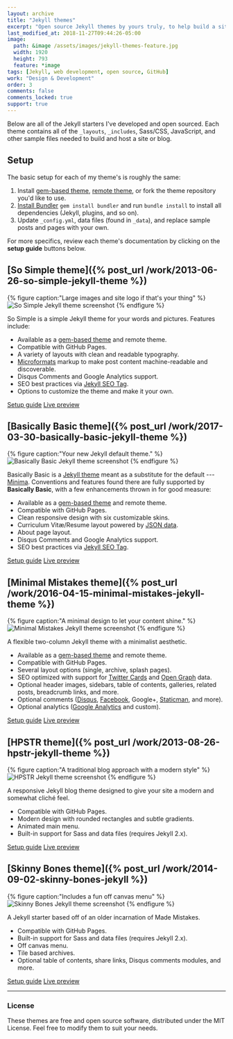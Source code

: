 ```yaml
---
layout: archive
title: "Jekyll themes"
excerpt: "Open source Jekyll themes by yours truly, to help build a site or blog on GitHub Pages, Netlify, GitLab, and more."
last_modified_at: 2018-11-27T09:44:26-05:00
image: 
  path: &image /assets/images/jekyll-themes-feature.jpg
  width: 1920
  height: 793
  feature: *image
tags: [Jekyll, web development, open source, GitHub]
work: "Design & Development"
order: 3
comments: false
comments_locked: true
support: true
---
```


Below are all of the Jekyll starters I've developed and open sourced. Each theme contains all of the `_layouts`, `_includes`, Sass/CSS, JavaScript, and other sample files needed to build and host a site or blog. 

## Setup

The basic setup for each of my theme's is roughly the same:

  1. Install [gem-based theme](https://jekyllrb.com/docs/themes/#understanding-gem-based-themes), [remote theme](https://github.com/benbalter/jekyll-remote-theme), or fork the theme repository you'd like to use.
  2. [Install Bundler](http://bundler.io) `gem install bundler` and run `bundle install` to install all dependencies (Jekyll, plugins, and so on).
  3. Update `_config.yml`, data files (found in `_data`), and replace sample posts and pages with your own.

For more specifics, review each theme's documentation by clicking on the **setup guide** buttons below.

## [So Simple theme]({% post_url /work/2013-06-26-so-simple-jekyll-theme %})

{% figure caption:"Large images and site logo if that's your thing" %}
 ![So Simple Jekyll theme screenshot](/assets/images/jekyll-theme-so-simple-feature-2018.jpg)
{% endfigure %}

So Simple is a simple Jekyll theme for your words and pictures. Features include:

- Available as a [gem-based theme](https://rubygems.org/gems/jekyll-theme-so-simple) and remote theme.
- Compatible with GitHub Pages.
- A variety of layouts with clean and readable typography.
- [Microformats](http://microformats.org/wiki/microformats2) markup to make post content machine-readable and discoverable.
- Disqus Comments and Google Analytics support.
- SEO best practices via [Jekyll SEO Tag](https://github.com/jekyll/jekyll-seo-tag).
- Options to customize the theme and make it your own.

<p markdown="0">
  <a href="https://github.com/mmistakes/so-simple-theme" class="btn">Setup guide</a>
  <a href="https://mmistakes.github.io/so-simple-theme" class="btn">Live preview</a>
</p>

## [Basically Basic theme]({% post_url /work/2017-03-30-basically-basic-jekyll-theme %})

{% figure caption:"Your new Jekyll default theme." %}
![Basically Basic Jekyll theme screenshot](/assets/images/jekyll-theme-basically-basic-feature.jpg)
{% endfigure %}

Basically Basic is a [Jekyll theme](https://jekyllrb.com/docs/themes/) meant as a substitute for the default --- [Minima](https://github.com/jekyll/minima). Conventions and features found there are fully supported by **Basically Basic**, with a few enhancements thrown in for good measure:

- Available as a [gem-based theme](https://rubygems.org/gems/jekyll-theme-basically-basic) and remote theme.
- Compatible with GitHub Pages.
- Clean responsive design with six customizable skins.
- Curriculum Vitæ/Resume layout powered by [JSON data](http://registry.jsonresume.org/).
- About page layout.
- Disqus Comments and Google Analytics support.
- SEO best practices via [Jekyll SEO Tag](https://github.com/jekyll/jekyll-seo-tag/).

<p markdown="0">
  <a href="https://github.com/mmistakes/jekyll-theme-basically-basic" class="btn">Setup guide</a>
  <a href="https://mmistakes.github.io/jekyll-theme-basically-basic/" class="btn">Live preview</a>
</p>

## [Minimal Mistakes theme]({% post_url /work/2016-04-15-minimal-mistakes-jekyll-theme %})

{% figure caption:"A minimal design to let your content shine." %}
![Minimal Mistakes Jekyll theme screenshot](/assets/images/minimal-mistakes-3-feature.jpg)
{% endfigure %}

A flexible two-column Jekyll theme with a minimalist aesthetic.

  - Available as a [gem-based theme](https://rubygems.org/gems/minimal-mistakes-jekyll) and remote theme.
  - Compatible with GitHub Pages.
  - Several layout options (single, archive, splash pages).
  - SEO optimized with support for [Twitter Cards](https://dev.twitter.com/cards/overview) and [Open Graph](http://ogp.me/) data.
  - Optional header images, sidebars, table of contents, galleries, related posts, breadcrumb links, and more.
  - Optional comments ([Disqus](https://disqus.com/), [Facebook](https://developers.facebook.com/docs/plugins/comments), Google+, [Staticman](https://staticman.net/), and more).
  - Optional analytics ([Google Analytics](https://www.google.com/analytics/) and custom).

<p markdown="0">
  <a href="https://mmistakes.github.io/minimal-mistakes/docs/quick-start-guide/" class="btn">Setup guide</a>
  <a href="https://mmistakes.github.io/minimal-mistakes" class="btn">Live preview</a>
</p>

## [HPSTR theme]({% post_url /work/2013-08-26-hpstr-jekyll-theme %})

{% figure caption:"A traditional blog approach with a modern style" %}
![HPSTR Jekyll theme screenshot](/assets/images/hpstr-preview-feature-2015.jpg)
{% endfigure %}

A responsive Jekyll blog theme designed to give your site a modern and somewhat cliché feel.

  - Compatible with GitHub Pages.
  - Modern design with rounded rectangles and subtle gradients.
  - Animated main menu.
  - Built-in support for Sass and data files (requires Jekyll 2.x).

<p markdown="0">
  <a href="https://mmistakes.github.io/hpstr-jekyll-theme/theme-setup/" class="btn">Setup guide</a>
  <a href="https://mmistakes.github.io/hpstr-jekyll-theme/" class="btn">Live preview</a>
</p>

## [Skinny Bones theme]({% post_url /work/2014-09-02-skinny-bones-jekyll %})

{% figure caption:"Includes a fun off canvas menu" %}
![Skinny Bones Jekyll theme screenshot](/assets/images/skinny-bones-preview-feature.jpg)
{% endfigure %}

A Jekyll starter based off of an older incarnation of Made Mistakes.

  - Compatible with GitHub Pages.
  - Built-in support for Sass and data files (requires Jekyll 2.x).
  - Off canvas menu.
  - Tile based archives.
  - Optional table of contents, share links, Disqus comments modules, and more.

<p markdown="0">
	<a href="https://mmistakes.github.io/skinny-bones-jekyll/getting-started/" class="btn">Setup guide</a>
  <a href="https://mmistakes.github.io/skinny-bones-jekyll/" class="btn">Live preview</a>
</p>

---

### License

These themes are free and open source software, distributed under the MIT License. Feel free to modify them to suit your needs.
